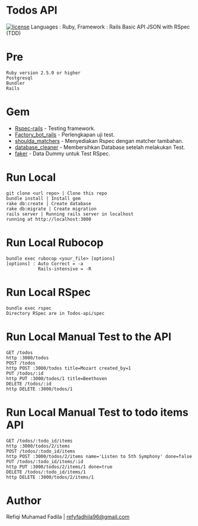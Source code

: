 # Todos API
 [![license](https://img.shields.io/github/license/mashape/apistatus.svg)]() 
Languages : Ruby, Framework : Rails
Basic API JSON with RSpec (TDD) 

# Pre
    Ruby version 2.5.0 or higher
    Postgresql
    Bundler
    Rails

# Gem
- [Rspec-rails](https://github.com/rspec/rspec-rails) - Testing framework.
- [Factory_bot_rails](https://github.com/thoughtbot/factory_bot_rails) - Perlengkapan uji test.
- [shoulda_matchers](https://github.com/thoughtbot/shoulda-matchers) - Menyediakan Rspec dengan matcher tambahan.
- [database_cleaner](https://github.com/DatabaseCleaner/database_cleaner) - Membersihkan Database setelah melakukan Test.
- [faker](https://github.com/stympy/faker) - Data Dummy untuk Test RSpec.

# Run Local
  
    git clone <url repo> | Clone this repo
    bundle install | Install gem
    rake db:create | Create database
    rake db:migrate | Create migration
    rails server | Running rails server in localhost
    running at http://localhost:3000

# Run Local Rubocop
  
  
    bundle exec rubocop <your_file> [options]
    [options] : Auto Correct = -a
                Rails-intensive = -R
    
# Run Local RSpec
    bundle exec rspec
    Directory RSpec are in Todos-api/spec

# Run Local Manual Test to the API
    GET /todos
    http :3000/todos
    POST /todos
    http POST :3000/todos title=Mozart created_by=1
    PUT /todos/:id
    http PUT :3000/todos/1 title=Beethoven
    DELETE /todos/:id
    http DELETE :3000/todos/1

# Run Local Manual Test to todo items API
    GET /todos/:todo_id/items
    http :3000/todos/2/items
    POST /todos/:todo_id/items
    http POST :3000/todos/2/items name='Listen to 5th Symphony' done=false
    PUT /todos/:todo_id/items/:id
    http PUT :3000/todos/2/items/1 done=true
    DELETE /todos/:todo_id/items/1
    http DELETE :3000/todos/2/items/1

# Author
Refiqi Muhamad Fadila | refyfadhila96@gmail.com